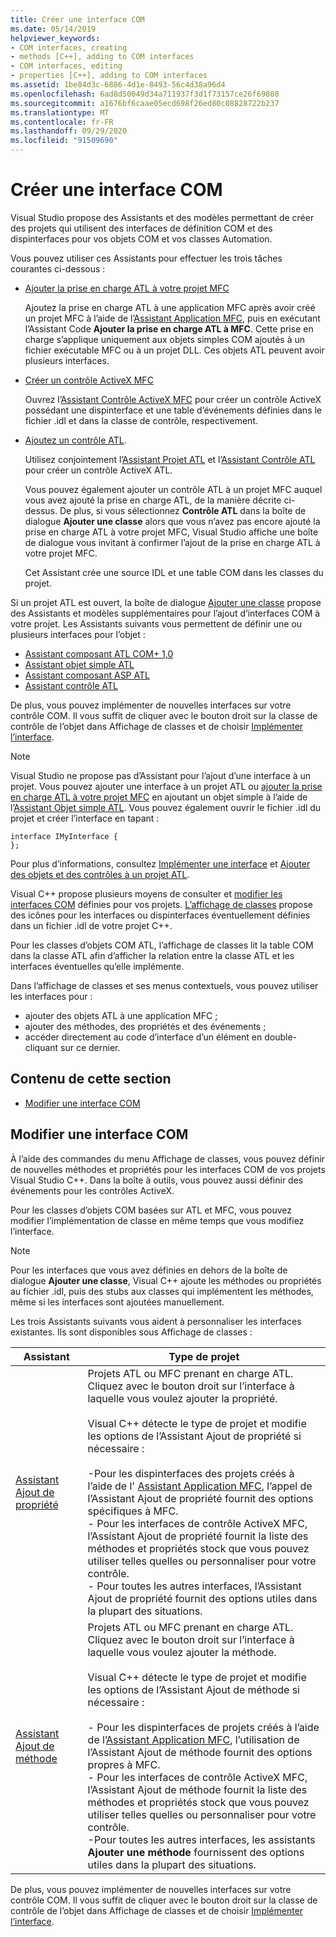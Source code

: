 ```yaml
---
title: Créer une interface COM
ms.date: 05/14/2019
helpviewer_keywords:
- COM interfaces, creating
- methods [C++], adding to COM interfaces
- COM interfaces, editing
- properties [C++], adding to COM interfaces
ms.assetid: 1be84d3c-6886-4d1e-8493-56c4d38a96d4
ms.openlocfilehash: 6ad8d50049d34a711937f3d1f73157ce26f69808
ms.sourcegitcommit: a1676bf6caae05ecd698f26ed80c08828722b237
ms.translationtype: MT
ms.contentlocale: fr-FR
ms.lasthandoff: 09/29/2020
ms.locfileid: "91509690"
---
```

# <a name="create-a-com-interface"></a>Créer une interface COM

Visual Studio propose des Assistants et des modèles permettant de créer des projets qui utilisent des interfaces de définition COM et des dispinterfaces pour vos objets COM et vos classes Automation.

Vous pouvez utiliser ces Assistants pour effectuer les trois tâches courantes ci-dessous :

- [Ajouter la prise en charge ATL à votre projet MFC](../mfc/reference/adding-atl-support-to-your-mfc-project.md)

  Ajoutez la prise en charge ATL à une application MFC après avoir créé un projet MFC à l’aide de l’[Assistant Application MFC](../mfc/reference/mfc-application-wizard.md), puis en exécutant l’Assistant Code **Ajouter la prise en charge ATL à MFC**. Cette prise en charge s’applique uniquement aux objets simples COM ajoutés à un fichier exécutable MFC ou à un projet DLL. Ces objets ATL peuvent avoir plusieurs interfaces.

- [Créer un contrôle ActiveX MFC](../mfc/reference/creating-an-mfc-activex-control.md)

  Ouvrez l’[Assistant Contrôle ActiveX MFC](../mfc/reference/mfc-activex-control-wizard.md) pour créer un contrôle ActiveX possédant une dispinterface et une table d’événements définies dans le fichier .idl et dans la classe de contrôle, respectivement.

- [Ajoutez un contrôle ATL](../atl/reference/adding-an-atl-control.md).

  Utilisez conjointement l’[Assistant Projet ATL](../atl/reference/atl-project-wizard.md) et l’[Assistant Contrôle ATL](../atl/reference/atl-control-wizard.md) pour créer un contrôle ActiveX ATL.

  Vous pouvez également ajouter un contrôle ATL à un projet MFC auquel vous avez ajouté la prise en charge ATL, de la manière décrite ci-dessus. De plus, si vous sélectionnez **Contrôle ATL** dans la boîte de dialogue **Ajouter une classe** alors que vous n’avez pas encore ajouté la prise en charge ATL à votre projet MFC, Visual Studio affiche une boîte de dialogue vous invitant à confirmer l’ajout de la prise en charge ATL à votre projet MFC.

  Cet Assistant crée une source IDL et une table COM dans les classes du projet.

Si un projet ATL est ouvert, la boîte de dialogue [Ajouter une classe](./adding-a-class-visual-cpp.md#add-class-dialog-box) propose des Assistants et modèles supplémentaires pour l’ajout d’interfaces COM à votre projet. Les Assistants suivants vous permettent de définir une ou plusieurs interfaces pour l’objet :

- [Assistant composant ATL COM+ 1,0](../atl/reference/atl-com-plus-1-0-component-wizard.md)
- [Assistant objet simple ATL](../atl/reference/atl-simple-object-wizard.md)
- [Assistant composant ASP ATL](../atl/reference/atl-active-server-page-component-wizard.md)
- [Assistant contrôle ATL](../atl/reference/atl-control-wizard.md)

De plus, vous pouvez implémenter de nouvelles interfaces sur votre contrôle COM. Il vous suffit de cliquer avec le bouton droit sur la classe de contrôle de l’objet dans Affichage de classes et de choisir [Implémenter l’interface](./implementing-an-interface-visual-cpp.md#implement-interface-wizard).

> [!NOTE]
> Visual Studio ne propose pas d’Assistant pour l’ajout d’une interface à un projet. Vous pouvez ajouter une interface à un projet ATL ou [ajouter la prise en charge ATL à votre projet MFC](../mfc/reference/adding-atl-support-to-your-mfc-project.md) en ajoutant un objet simple à l’aide de l’[Assistant Objet simple ATL](../atl/reference/atl-simple-object-wizard.md). Vous pouvez également ouvrir le fichier .idl du projet et créer l’interface en tapant :

```
interface IMyInterface {
};
```

Pour plus d’informations, consultez [Implémenter une interface](../ide/implementing-an-interface-visual-cpp.md) et [Ajouter des objets et des contrôles à un projet ATL](../atl/reference/adding-objects-and-controls-to-an-atl-project.md).

Visual C++ propose plusieurs moyens de consulter et [modifier les interfaces COM](#edit-a-com-interface) définies pour vos projets. [L’affichage de classes](/visualstudio/ide/viewing-the-structure-of-code) propose des icônes pour les interfaces ou dispinterfaces éventuellement définies dans un fichier .idl de votre projet C++.

Pour les classes d’objets COM ATL, l’affichage de classes lit la table COM dans la classe ATL afin d’afficher la relation entre la classe ATL et les interfaces éventuelles qu’elle implémente.

Dans l’affichage de classes et ses menus contextuels, vous pouvez utiliser les interfaces pour :

- ajouter des objets ATL à une application MFC ;
- ajouter des méthodes, des propriétés et des événements ;
- accéder directement au code d’interface d’un élément en double-cliquant sur ce dernier.

## <a name="in-this-section"></a>Contenu de cette section

- [Modifier une interface COM](#edit-a-com-interface)

## <a name="edit-a-com-interface"></a>Modifier une interface COM

À l’aide des commandes du menu Affichage de classes, vous pouvez définir de nouvelles méthodes et propriétés pour les interfaces COM de vos projets Visual Studio C++. Dans la boîte à outils, vous pouvez aussi définir des événements pour les contrôles ActiveX.

Pour les classes d’objets COM basées sur ATL et MFC, vous pouvez modifier l’implémentation de classe en même temps que vous modifiez l’interface.

> [!NOTE]
> Pour les interfaces que vous avez définies en dehors de la boîte de dialogue **Ajouter une classe**, Visual C++ ajoute les méthodes ou propriétés au fichier .idl, puis des stubs aux classes qui implémentent les méthodes, même si les interfaces sont ajoutées manuellement.

Les trois Assistants suivants vous aident à personnaliser les interfaces existantes. Ils sont disponibles sous Affichage de classes :

|Assistant|Type de projet|
|------------|------------------|
|[Assistant Ajout de propriété](./adding-a-property-visual-cpp.md#names-add-property-wizard)|Projets ATL ou MFC prenant en charge ATL. Cliquez avec le bouton droit sur l’interface à laquelle vous voulez ajouter la propriété.<br /><br />Visual C++ détecte le type de projet et modifie les options de l’Assistant Ajout de propriété si nécessaire :<br /><br />-Pour les dispinterfaces des projets créés à l’aide de l' [Assistant Application MFC](../mfc/reference/mfc-application-wizard.md), l’appel de l’Assistant Ajout de propriété fournit des options spécifiques à MFC.<br />- Pour les interfaces de contrôle ActiveX MFC, l’Assistant Ajout de propriété fournit la liste des méthodes et propriétés stock que vous pouvez utiliser telles quelles ou personnaliser pour votre contrôle.<br />- Pour toutes les autres interfaces, l’Assistant Ajout de propriété fournit des options utiles dans la plupart des situations.|
|[Assistant Ajout de méthode](./adding-a-method-visual-cpp.md#add-method-wizard)|Projets ATL ou MFC prenant en charge ATL. Cliquez avec le bouton droit sur l’interface à laquelle vous voulez ajouter la méthode.<br /><br />Visual C++ détecte le type de projet et modifie les options de l’Assistant Ajout de méthode si nécessaire :<br /><br />- Pour les dispinterfaces de projets créés à l’aide de l’[Assistant Application MFC](../mfc/reference/mfc-application-wizard.md), l’utilisation de l’Assistant Ajout de méthode fournit des options propres à MFC.<br />- Pour les interfaces de contrôle ActiveX MFC, l’Assistant Ajout de méthode fournit la liste des méthodes et propriétés stock que vous pouvez utiliser telles quelles ou personnaliser pour votre contrôle.<br />-Pour toutes les autres interfaces, les assistants **Ajouter une méthode** fournissent des options utiles dans la plupart des situations.|

De plus, vous pouvez implémenter de nouvelles interfaces sur votre contrôle COM. Il vous suffit de cliquer avec le bouton droit sur la classe de contrôle de l’objet dans Affichage de classes et de choisir [Implémenter l’interface](./implementing-an-interface-visual-cpp.md#implement-interface-wizard).
